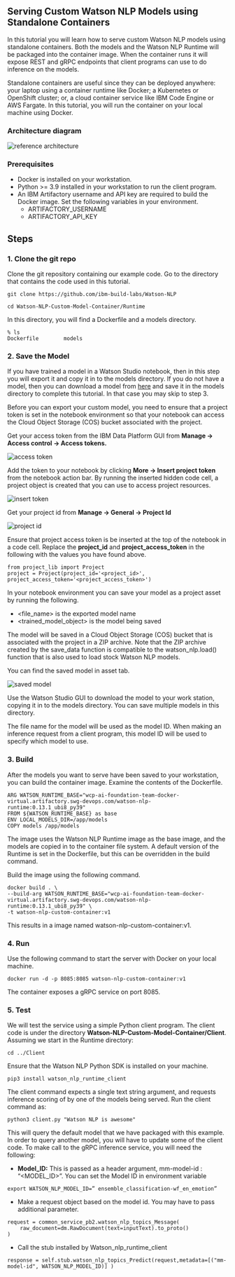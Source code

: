 ## Serving Custom Watson NLP Models using Standalone Containers
In this tutorial you will learn how to serve custom Watson NLP models using standalone containers.  Both the models and the Watson NLP Runtime will be packaged into the container image.  When the container runs it will expose REST and gRPC endpoints that client programs can use to do inference on the models. 

Standalone containers are useful since they can be deployed anywhere: your laptop using a container runtime like Docker; a Kubernetes or OpenShift cluster; or, a cloud container service like IBM Code Engine or AWS Fargate.  In this tutorial, you will run the container on your local machine using Docker.

### Architecture diagram

![reference architecture](Images/reference_architecture.png)
    
### Prerequisites
    
- Docker is installed on your workstation.
- Python >= 3.9 installed in your workstation to run the client program.
- An IBM Artifactory username and API key are required to build the Docker image. Set the following variables in your environment.
    - ARTIFACTORY_USERNAME
    -  ARTIFACTORY_API_KEY
## Steps
### 1. Clone the git repo
Clone the git repository containing our example code.  Go to the directory that contains the code used in this tutorial. 
```
git clone https://github.com/ibm-build-labs/Watson-NLP 
```
```
cd Watson-NLP-Custom-Model-Container/Runtime 
```
In this directory, you will find a Dockerfile and a models directory.   
```
% ls 
Dockerfile        models 
```
### 2. Save the Model
If you have trained a model in a Watson Studio notebook, then in this step you will export it and copy it in to the models directory.  If you do not have a model, then you can download a model from [here](https://github.com/ibm-build-labs/Watson-NLP/releases/download/ml_model/ensemble_classification-wf_en_emotion) and save it in the models directory to complete this tutorial. In that case you may skip to step 3.

Before you can export your custom model, you need to ensure that a project token is set in the notebook environment so that your notebook can access the Cloud Object Storage (COS) bucket associated with the project.  

Get your access token from the IBM Data Platform GUI from **Manage -> Access control -> Access tokens.** 

![access token](Images/access_token.png)

Add the token to your notebook by clicking **More -> Insert project token** from the notebook action bar. By running the inserted hidden code cell, a project object is created that you can use to access project resources. 

![insert token](Images/insert_token.png)

Get your project id from **Manage -> General -> Project Id**

![project id](Images/project_id.png)
    
Ensure that project access token is be inserted at the top of the notebook in a code cell.  Replace the **project_id** and **project_access_token** in the following with the values you have found above. 
```
from project_lib import Project 
project = Project(project_id='<project_id>', project_access_token='<project_access_token>') 
```
In your notebook environment you can save your model as a project asset by running the following. 
- <file_name> is the exported model name 
- <trained_model_object> is the model being saved

The model will be saved in a Cloud Object Storage (COS) bucket that is associated with the project in a ZIP archive.  Note that the ZIP archive created by the save_data function is compatible to the watson_nlp.load() function that is also used to load stock Watson NLP models.  

You can find the saved model in asset tab. 

![saved model](Images/saved_model.png)
    
Use the Watson Studio GUI to download the model to your work station, copying it in to the models directory. You can save multiple models in this directory.  

The file name for the model will be used as the model ID.  When making an inference request from a client program, this model ID will be used to specify which model to use. 

### 3. Build
After the models you want to serve have been saved to your workstation, you can build the container image.  Examine the contents of the Dockerfile. 
```
ARG WATSON_RUNTIME_BASE="wcp-ai-foundation-team-docker-virtual.artifactory.swg-devops.com/watson-nlp-runtime:0.13.1_ubi8_py39" 
FROM ${WATSON_RUNTIME_BASE} as base 
ENV LOCAL_MODELS_DIR=/app/models 
COPY models /app/models 
```

The image uses the Watson NLP Runtime image as the base image, and the models are copied in to the container file system.  A default version of the Runtime is set in the Dockerfile, but this can be overridden in the build command. 

Build the image using the following command. 
```
docker build . \ 
--build-arg WATSON_RUNTIME_BASE="wcp-ai-foundation-team-docker-virtual.artifactory.swg-devops.com/watson-nlp-runtime:0.13.1_ubi8_py39" \ 
-t watson-nlp-custom-container:v1 
```
This results in a image named watson-nlp-custom-container:v1. 
### 4. Run 
Use the following command to start the server with Docker on your local machine. 
```
docker run -d -p 8085:8085 watson-nlp-custom-container:v1 
```
The container exposes a gRPC service on port 8085. 

### 5. Test 
We will test the service using a simple Python client program.  The client code is under the directory **Watson-NLP-Custom-Model-Container/Client**.  Assuming we start in the Runtime directory: 
```
cd ../Client 
```
Ensure that the Watson NLP Python SDK is installed on your machine. 
```
pip3 install watson_nlp_runtime_client 
```
The client command expects a single text string argument, and requests inference scoring of by one of the models being served.  Run the client command as: 
```
python3 client.py "Watson NLP is awesome" 
```

This will query the default model that we have packaged with this example.  In order to query another model, you will have to update some of the client code. 
To make call to the gRPC inference service, you will need the following: 

- **Model_ID:** This is passed as a header argument, mm-model-id : “<MODEL_ID>”. You can set the Model ID in environment variable 
```
export WATSON_NLP_MODEL_ID=” ensemble_classification-wf_en_emotion” 
```
- Make a request object based on the model id. You may have to pass additional parameter. 
```
request = common_service_pb2.watson_nlp_topics_Message( 
    raw_document=dm.RawDocument(text=inputText).to_proto() 
) 
```
- Call the stub installed by Watson_nlp_runtime_client 
```
response = self.stub.watson_nlp_topics_Predict(request,metadata=[("mm-model-id", WATSON_NLP_MODEL_ID)] ) 
```
